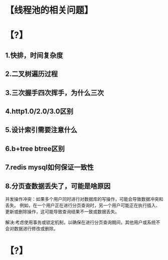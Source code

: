 # 【线程池的相关问题】

# 【?】

## 1.快排，时间复杂度

## 2.二叉树遍历过程

## 3.三次握手四次挥手，为什么三次

## 4.http1.0/2.0/3.0区别

## 5.设计索引需要注意什么

## 6.b+tree btree区别

## 7.redis mysql如何保证一致性

## 8.分页查数据丢失了，可能是啥原因

并发操作冲突：如果多个用户同时进行对数据库的写操作，可能会导致数据冲突和丢失。
例如，在一个用户正在进行分页查询时，另一个用户可能正在执行插入、更新或删除操作，这可能导致查询结果不一致或数据丢失。

解决:考虑使用事务或锁定机制，以确保在进行分页查询期间，其他用户或系统不会对数据进行修改或删除。

# 【?】
